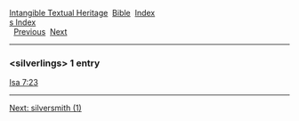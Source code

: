 [Intangible Textual Heritage](../../index)  [Bible](../index) 
[Index](index)   
[s Index](_s_)  
  [Previous](c10449)  [Next](c10451) 

------------------------------------------------------------------------

### &lt;silverlings&gt; 1 entry

[Isa 7:23](../kjv/isa007.htm#023)  

------------------------------------------------------------------------

[Next: silversmith (1)](c10451)
